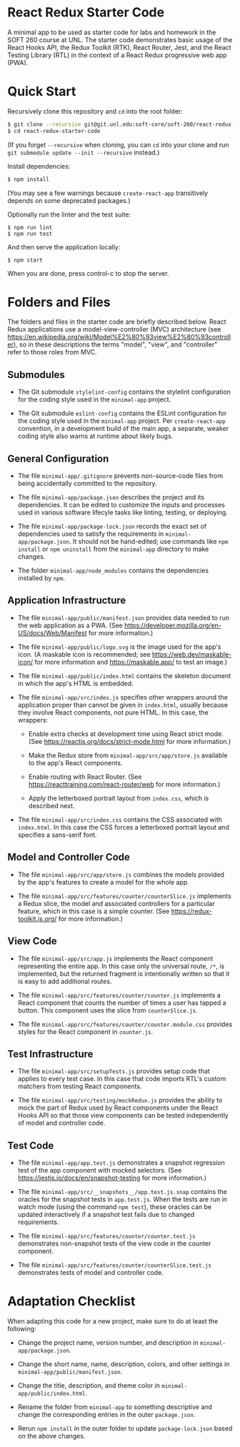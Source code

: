 # React Redux Starter Code

A minimal app to be used as starter code for labs and homework in the SOFT 260
course at UNL.  The starter code demonstrates basic usage of the React Hooks
API, the Redux Toolkit (RTK), React Router, Jest, and the React Testing Library
(RTL) in the context of a React Redux progressive web app (PWA).

# Quick Start

Recursively clone this repository and `cd` into the root folder:

```bash
$ git clone --recursive git@git.unl.edu:soft-core/soft-260/react-redux-starter-code.git
$ cd react-redux-starter-code
```

(If you forget `--recursive` when cloning, you can `cd` into your clone and run
`git submodule update --init --recursive` instead.)

Install dependencies:

```bash
$ npm install
```

(You may see a few warnings because `create-react-app` transitively depends on
some deprecated packages.)

Optionally run the linter and the test suite:

```
$ npm run lint
$ npm run test
```

And then serve the application locally:

```
$ npm start
```

When you are done, press control-c to stop the server.

# Folders and Files

The folders and files in the starter code are briefly described below.  React
Redux applications use a model-view-controller (MVC) architecture (see
<https://en.wikipedia.org/wiki/Model%E2%80%93view%E2%80%93controller>), so in
these descriptions the terms "model", "view", and "controller" refer to those
roles from MVC.

## Submodules

*   The Git submodule `stylelint-config` contains the stylelint configuration
    for the coding style used in the `minimal-app` project.

*   The Git submodule `eslint-config` contains the ESLint configuration for the
    coding style used in the `minimal-app` project.  Per `create-react-app`
    convention, in a development build of the main app, a separate, weaker
    coding style also warns at runtime about likely bugs.

## General Configuration

*   The file `minimal-app/.gitignore` prevents non-source-code files from being
    accidentally committed to the repository.

*   The file `minimal-app/package.json` describes the project and its
    dependencies.  It can be edited to customize the inputs and processes used
    in various software lifecyle tasks like linting, testing, or deploying.

*   The file `minimal-app/package-lock.json` records the exact set of
    dependencies used to satisfy the requirements in `minimal-app/package.json`.
    It should not be hand-edited; use commands like `npm install` or `npm
    uninstall` from the `minimal-app` directory to make changes.

*   The folder `minimal-app/node_modules` contains the dependencies installed by
    `npm`.

## Application Infrastructure

*   The file `minimal-app/public/manifest.json` provides data needed to run the
    web application as a PWA.  (See
    <https://developer.mozilla.org/en-US/docs/Web/Manifest> for more
    information.)

*   The file `minimal-app/public/logo.svg` is the image used for the app's icon.
    (A maskable icon is recommended; see <https://web.dev/maskable-icon/> for
    more information and <https://maskable.app/> to test an image.)

*   The file `minimal-app/public/index.html` contains the skeleton document in
    which the app's HTML is embedded.

*   The file `minimal-app/src/index.js` specifies other wrappers around the
    application proper than cannot be given in `index.html`, usually because
    they involve React components, not pure HTML.  In this case, the wrappers:

    *   Enable extra checks at development time using React strict mode.  (See
        <https://reactjs.org/docs/strict-mode.html> for more information.)

    *   Make the Redux store from `minimal-app/src/app/store.js` available to
        the app's React components.

    *   Enable routing with React Router.  (See
        <https://reacttraining.com/react-router/web> for more information.)

    *   Apply the letterboxed portrait layout from `index.css`, which is
        described next.

*   The file `minimal-app/src/index.css` contains the CSS associated with
    `index.html`.  In this case the CSS forces a letterboxed portrait layout and
    specifies a sans-serif font.

## Model and Controller Code

*   The file `minimal-app/src/app/store.js` combines the models provided by the
    app's features to create a model for the whole app.

*   The file `minimal-app/src/features/counter/counterSlice.js` implements a
    Redux slice, the model and associated controllers for a particular feature,
    which in this case is a simple counter.  (See
    <https://redux-toolkit.js.org/> for more information.)

## View Code

*   The file `minimal-app/src/app.js` implements the React component
    representing the entire app.  In this case only the universal route, `/*`,
    is implemented, but the returned fragment is intentionally written so that
    it is easy to add additional routes.

*   The file `minimal-app/src/features/counter/counter.js` implements a React
    component that counts the number of times a user has tapped a button.  This
    component uses the slice from `counterSlice.js`.

*   The file `minimal-app/src/features/counter/counter.module.css` provides
    styles for the React component in `counter.js`.

## Test Infrastructure

*   The file `minimal-app/src/setupTests.js` provides setup code that applies to
    every test case.  In this case that code imports RTL's custom matchers from
    testing React components.

*   The file `minimal-app/src/testing/mockRedux.js` provides the ability to mock
    the part of Redux used by React components under the React Hooks API so that
    those view components can be tested independently of model and controller
    code.

## Test Code

*   The file `minimal-app/app.test.js` demonstrates a snapshot regression test
    of the app component with mocked selectors.  (See
    <https://jestjs.io/docs/en/snapshot-testing> for more information.)

*   The file `minimal-app/src/__snapshots__/app.test.js.snap` contains the
    oracles for the snapshot tests in `app.test.js`.  When the tests are run in
    watch mode (using the command `npm test`), these oracles can be updated
    interactively if a snapshot test fails due to changed requirements.

*   The file `minimal-app/src/features/counter/counter.test.js` demonstrates
    non-snapshot tests of the view code in the counter component.

*   The file `minimal-app/src/features/counter/counterSlice.test.js`
    demonstrates tests of model and controller code.

# Adaptation Checklist

When adapting this code for a new project, make sure to do at least the
following:

*  Change the project name, version number, and description in
   `minimal-app/package.json`.

*  Change the short name, name, description, colors, and other settings in
   `minimal-app/public/manifest.json`.

*  Change the title, description, and theme color in
   `minimal-app/public/index.html`.

*  Rename the folder from `minimal-app` to something descriptive and change the
   corresponding entries in the outer `package.json`.

*  Rerun `npm install` in the outer folder to update `package-lock.json` based
   on the above changes.
